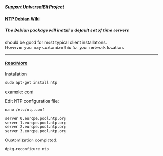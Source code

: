 ##### [Support UniversalBit Project](https://github.com/universalbit-dev/universalbit-dev/tree/main/support)


#### [NTP Debian Wiki](https://wiki.debian.org/NTP)
##### The Debian package will install a default set of time servers

should be good for most typical client installations.  
However you may customize this for your network location.

---

#### [Read More](https://timetoolsltd.com/information/public-ntp-server/)

Installation
```
sudo apt-get install ntp
```
example: [conf](https://github.com/universalbit-dev/universalbit-dev/blob/main/ntp/ntp.conf)



Edit NTP configuration file:

```
nano /etc/ntp.conf
```


```
server 0.europe.pool.ntp.org
server 1.europe.pool.ntp.org
server 2.europe.pool.ntp.org
server 3.europe.pool.ntp.org
```  


Customization completed:
```
dpkg-reconfigure ntp
```







